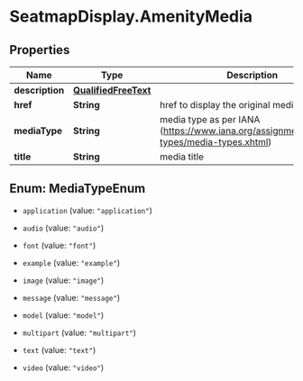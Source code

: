 # SeatmapDisplay.AmenityMedia

## Properties

Name | Type | Description | Notes
------------ | ------------- | ------------- | -------------
**description** | [**QualifiedFreeText**](QualifiedFreeText.md) |  | [optional] 
**href** | **String** | href to display the original media.  | [optional] 
**mediaType** | **String** | media type as per IANA (https://www.iana.org/assignments/media-types/media-types.xhtml) | [optional] 
**title** | **String** | media title | [optional] 



## Enum: MediaTypeEnum


* `application` (value: `"application"`)

* `audio` (value: `"audio"`)

* `font` (value: `"font"`)

* `example` (value: `"example"`)

* `image` (value: `"image"`)

* `message` (value: `"message"`)

* `model` (value: `"model"`)

* `multipart` (value: `"multipart"`)

* `text` (value: `"text"`)

* `video` (value: `"video"`)




